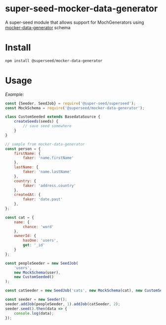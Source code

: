 # super-seed-mocker-data-generator

A super-seed module that allows support for MochGenerators using [mocker-data-generator](https://www.npmjs.com/package/mocker-data-generator) schema

# Install

```bash
npm install @superseed/mocker-data-generator
```

# Usage

_Example:_

```js
const {Seeder, SeedJob} = require('@super-seed/superseed');
const MockSchema = require('@superseed/mocker-data-generator');

class CustomSeeded extends BasedataSource {
    createSeeds(seeds) {
        // save seed somewhere
    }
}

// sample from mocker-data-generator
const person = {
    firstName: {
        faker: 'name.firstName'
    },
    lastName: {
        faker: 'name.lastName'
    },
    country: {
        faker: 'address.country'
    },
    createdAt: {
        faker: 'date.past'
    },
};

const cat = {
    name: {
        chance: 'word'
    },
    ownerId: {
        hasOne: 'users',
        get: '_id'
    }
};

const peopleSeeder = new SeedJob(
    'users',
    new MockSchema(user),
    new CustomSeeded()
);

const catSeeder = new SeedJob('cats', new MockSchema(cat), new CustomSeeded());

const seeder = new Seeder();
seeder.addJob(peopleSeeder, 1).addJob(catSeeder, 2);
seeder.seed().then(data => {
    console.log(data);
});
```
